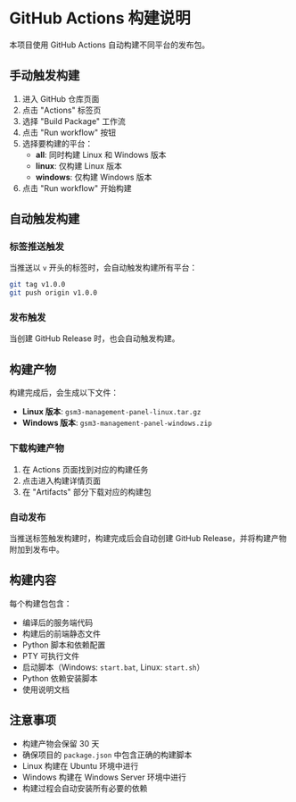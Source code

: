 # GitHub Actions 构建说明

本项目使用 GitHub Actions 自动构建不同平台的发布包。

## 手动触发构建

1. 进入 GitHub 仓库页面
2. 点击 "Actions" 标签页
3. 选择 "Build Package" 工作流
4. 点击 "Run workflow" 按钮
5. 选择要构建的平台：
   - **all**: 同时构建 Linux 和 Windows 版本
   - **linux**: 仅构建 Linux 版本
   - **windows**: 仅构建 Windows 版本
6. 点击 "Run workflow" 开始构建

## 自动触发构建

### 标签推送触发
当推送以 `v` 开头的标签时，会自动触发构建所有平台：

```bash
git tag v1.0.0
git push origin v1.0.0
```

### 发布触发
当创建 GitHub Release 时，也会自动触发构建。

## 构建产物

构建完成后，会生成以下文件：

- **Linux 版本**: `gsm3-management-panel-linux.tar.gz`
- **Windows 版本**: `gsm3-management-panel-windows.zip`

### 下载构建产物

1. 在 Actions 页面找到对应的构建任务
2. 点击进入构建详情页面
3. 在 "Artifacts" 部分下载对应的构建包

### 自动发布

当推送标签触发构建时，构建完成后会自动创建 GitHub Release，并将构建产物附加到发布中。

## 构建内容

每个构建包包含：

- 编译后的服务端代码
- 构建后的前端静态文件
- Python 脚本和依赖配置
- PTY 可执行文件
- 启动脚本（Windows: `start.bat`, Linux: `start.sh`）
- Python 依赖安装脚本
- 使用说明文档

## 注意事项

- 构建产物会保留 30 天
- 确保项目的 `package.json` 中包含正确的构建脚本
- Linux 构建在 Ubuntu 环境中进行
- Windows 构建在 Windows Server 环境中进行
- 构建过程会自动安装所有必要的依赖
